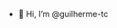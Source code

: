 - 👋 Hi, I’m @guilherme-tc

<!---
guilherme-tc/guilherme-tc is a ✨ special ✨ repository because its `README.md` (this file) appears on your GitHub profile.
You can click the Preview link to take a look at your changes.
--->
